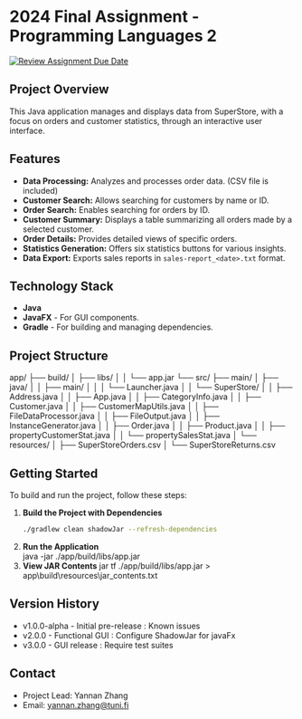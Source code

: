 # 2024 Final Assignment - Programming Languages 2

[![Review Assignment Due Date](https://classroom.github.com/assets/deadline-readme-button-24ddc0f5d75046c5622901739e7c5dd533143b0c8e959d652212380cedb1ea36.svg)](https://classroom.github.com/a/18a-_yEU)

## Project Overview
This Java application manages and displays data from SuperStore, with a focus on orders and customer statistics, through an interactive user interface.

## Features
- **Data Processing:** Analyzes and processes order data. (CSV file is included)
- **Customer Search:** Allows searching for customers by name or ID.
- **Order Search:** Enables searching for orders by ID.
- **Customer Summary:** Displays a table summarizing all orders made by a selected customer.
- **Order Details:** Provides detailed views of specific orders.
- **Statistics Generation:** Offers six statistics buttons for various insights.
- **Data Export:** Exports sales reports in `sales-report_<date>.txt` format.

## Technology Stack
- **Java**
- **JavaFX** - For GUI components.
- **Gradle** - For building and managing dependencies.

## Project Structure
app/
├── build/
│ ├── libs/
│ │ └── app.jar
└── src/
├── main/
│ ├── java/
│ │ ├── main/
│ │ │ └── Launcher.java
│ │ └── SuperStore/
│ │ ├── Address.java
│ │ ├── App.java
│ │ ├── CategoryInfo.java
│ │ ├── Customer.java
│ │ ├── CustomerMapUtils.java
│ │ ├── FileDataProcessor.java
│ │ ├── FileOutput.java
│ │ ├── InstanceGenerator.java
│ │ ├── Order.java
│ │ ├── Product.java
│ │ ├── propertyCustomerStat.java
│ │ └── propertySalesStat.java
│ └── resources/
│ ├── SuperStoreOrders.csv
│ └── SuperStoreReturns.csv
                
## Getting Started
To build and run the project, follow these steps:
1. **Build the Project with Dependencies**
   ```bash
   ./gradlew clean shadowJar --refresh-dependencies
2. **Run the Application**  
   java -jar ./app/build/libs/app.jar
3. **View JAR Contents**
   jar tf ./app/build/libs/app.jar > app\build\resources\jar_contents.txt

## Version History
- v1.0.0-alpha - Initial pre-release : Known issues
- v2.0.0 - Functional GUI : Configure ShadowJar for javaFx
- v3.0.0 - GUI release : Require test suites

## Contact
- Project Lead: Yannan Zhang
- Email: yannan.zhang@tuni.fi
